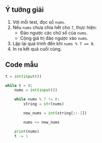 
## Ý tưởng giải

1. Với mỗi test, đọc số `nums`.  
2. Nếu `nums` chưa chia hết cho `7`, thực hiện:  
   - Đảo ngược các chữ số của `nums`.  
   - Cộng giá trị đảo ngược vào `nums`.  
3. Lặp lại quá trình đến khi `nums % 7 == 0`.  
4. In ra kết quả cuối cùng.

## Code mẫu

```python
t = int(input())

while t > 0:
    nums = int(input())

    while nums % 7 != 0:
        string = str(nums)

        new_nums = int(string[::-1])

        nums += new_nums

    print(nums)
    t -= 1
